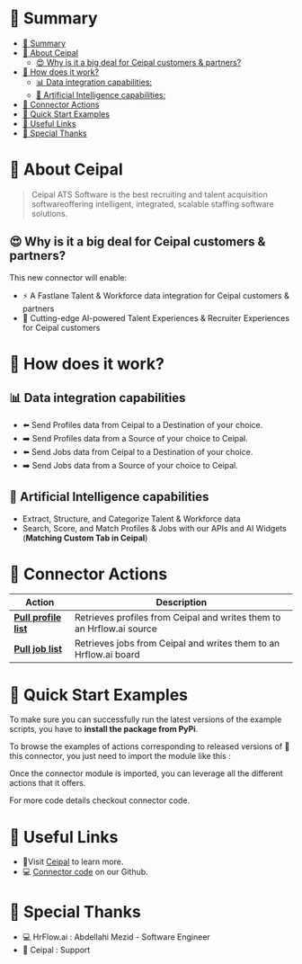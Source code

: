 # 📖 Summary

- [📖 Summary](#-summary)
- [💼 About Ceipal](#-about-ceipal)
  - [😍 Why is it a big deal for Ceipal customers & partners?](#😍-why-is-it-a-big-deal-for-ceipal-customers--partners)
- [🔧 How does it work?](#-how-does-it-work)
  - [📊 Data integration capabilities:](#-data-integration-capabilities)
  - [🧠 Artificial Intelligence capabilities:](#-artificial-intelligence-capabilities)
- [🔌 Connector Actions](#-connector-actions)
- [💍 Quick Start Examples](#-quick-start-examples)
- [🔗 Useful Links](#-useful-links)
- [👏 Special Thanks](#-special-thanks)

# 💼 About Ceipal

> Ceipal ATS Software is the best recruiting and talent acquisition softwareoffering intelligent, integrated, scalable staffing software solutions.

## 😍 Why is it a big deal for Ceipal customers & partners?

This new connector will enable:

- ⚡ A Fastlane Talent & Workforce data integration for Ceipal customers & partners
- 🤖 Cutting-edge AI-powered Talent Experiences & Recruiter Experiences for Ceipal customers

# 🔧 How does it work?

## 📊 Data integration capabilities

- ⬅️ Send Profiles data from Ceipal to a Destination of your choice.
- ➡️ Send Profiles data from a Source of your choice to Ceipal.
- ⬅️ Send Jobs data from Ceipal to a Destination of your choice.
- ➡️ Send Jobs data from a Source of your choice to Ceipal.

## 🧠 Artificial Intelligence capabilities

- Extract, Structure, and Categorize Talent & Workforce data
- Search, Score, and Match Profiles & Jobs with our APIs and AI Widgets (**Matching Custom Tab in Ceipal**)

# 🔌 Connector Actions
<p align="center">

| Action | Description |
| ------- | ----------- |
| [**Pull profile list**](docs/pull_profile_list.md) | Retrieves profiles from Ceipal and writes them to an Hrflow.ai source |
| [**Pull job list**](docs/pull_job_list.md) | Retrieves jobs from Ceipal and writes them to an Hrflow.ai board |


</p>

# 💍 Quick Start Examples

To make sure you can successfully run the latest versions of the example scripts, you have to **install the package from PyPi**.

To browse the examples of actions corresponding to released versions of 🤗 this connector, you just need to import the module like this :

Once the connector module is imported, you can leverage all the different actions that it offers.

For more code details checkout connector code.

# 🔗 Useful Links

- 📄Visit [Ceipal](https://www.ceipal.com/) to learn more.
- 💻 [Connector code](https://github.com/Riminder/hrflow-connectors/tree/master/src/hrflow_connectors/connectors/ceipal) on our Github.

# 👏 Special Thanks

- 💻 HrFlow.ai : Abdellahi Mezid - Software Engineer
- 🤝 Ceipal : Support
